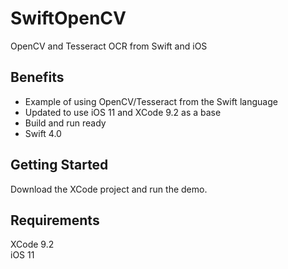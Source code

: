 SwiftOpenCV
==
OpenCV and Tesseract OCR from Swift and iOS

Benefits
-
- Example of using OpenCV/Tesseract from the Swift language
- Updated to use iOS 11 and XCode 9.2 as a base
- Build and run ready
- Swift 4.0

Getting Started
-
Download the XCode project and run the demo.  

Requirements
-
XCode 9.2   
iOS 11  
